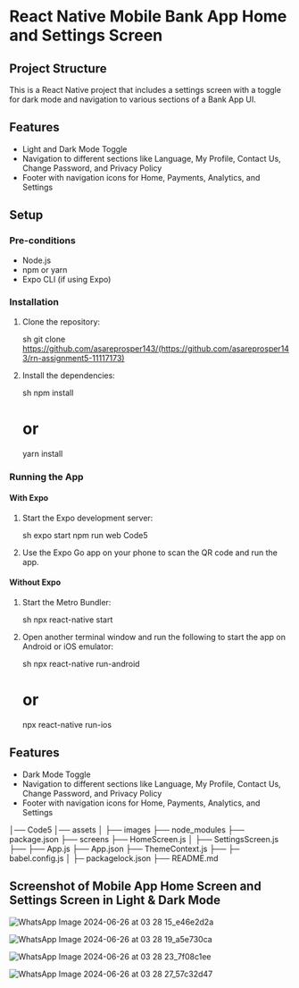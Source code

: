 # React Native Mobile Bank App Home and Settings Screen

## Project Structure

This is a React Native project that includes a settings screen with a toggle for dark mode and navigation to various sections of a Bank App UI.

## Features

- Light and Dark Mode Toggle
- Navigation to different sections like Language, My Profile, Contact Us, Change Password, and Privacy Policy
- Footer with navigation icons for Home, Payments, Analytics, and Settings

## Setup

### Pre-conditions

- Node.js
- npm or yarn
- Expo CLI (if using Expo)

### Installation

1. Clone the repository:

    sh
    git clone https://github.com/asareprosper143/(https://github.com/asareprosper143/rn-assignment5-11117173)

    

2. Install the dependencies:

    sh
    npm install
    # or
    yarn install
    

### Running the App

#### With Expo

1. Start the Expo development server:

    sh
    expo start
   npm run web Code5    

3. Use the Expo Go app on your phone to scan the QR code and run the app.

#### Without Expo

1. Start the Metro Bundler:

    sh
    npx react-native start
    

2. Open another terminal window and run the following to start the app on Android or iOS emulator:

    sh
    npx react-native run-android
    # or
    npx react-native run-ios
    

## Features

- Dark Mode Toggle
- Navigation to different sections like Language, My Profile, Contact Us, Change Password, and Privacy Policy
- Footer with navigation icons for Home, Payments, Analytics, and Settings
    

│── Code5
│── assets
│   ├── images
├── node_modules
├── package.json
├── screens
    ├── HomeScreen.js
│   ├── SettingsScreen.js
├── 
├── App.js
├── App.json
├── ThemeContext.js
├── ├─ babel.config.js
│   ├─ packagelock.json
├── README.md

## Screenshot of Mobile App Home Screen and Settings Screen in Light & Dark Mode

![WhatsApp Image 2024-06-26 at 03 28 15_e46e2d2a](https://github.com/asareprosper143/rn-assignment5-11117173/assets/151519158/2e72c4ba-e8bf-414b-9bd2-b7efa226e315)

![WhatsApp Image 2024-06-26 at 03 28 19_a5e730ca](https://github.com/asareprosper143/rn-assignment5-11117173/assets/151519158/d93eda64-66a1-4635-8fd7-4f731d093f7d)

![WhatsApp Image 2024-06-26 at 03 28 23_7f08c1ee](https://github.com/asareprosper143/rn-assignment5-11117173/assets/151519158/e3542d67-95a6-4b60-919c-ec5175a9bca1)

![WhatsApp Image 2024-06-26 at 03 28 27_57c32d47](https://github.com/asareprosper143/rn-assignment5-11117173/assets/151519158/d5a9b90c-e3ef-4978-8f5f-54c26d3a3b45)







